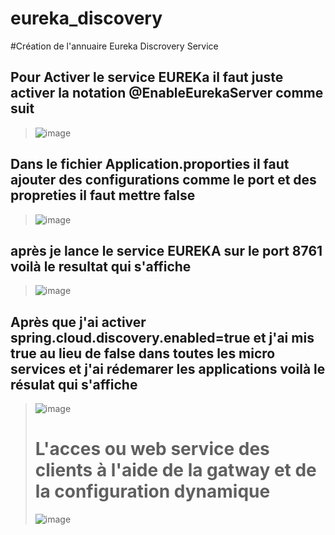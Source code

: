 # eureka_discovery
#Création de l'annuaire Eureka Discrovery Service
  ## Pour Activer le service EUREKa il faut juste activer la notation @EnableEurekaServer comme suit 
 > ![image](https://user-images.githubusercontent.com/86606579/207097859-ac024b6d-6d75-429a-b8fb-0acfcf7e6f71.png)
  ## Dans le fichier Application.proporties il faut ajouter des configurations comme le port et des propreties il faut mettre false 
 > ![image](https://user-images.githubusercontent.com/86606579/207098422-d02db086-cafe-4288-a58e-6ab24cc9a1ce.png)
   ## après je lance le service EUREKA sur le port 8761 voilà le resultat qui s'affiche 
  > ![image](https://user-images.githubusercontent.com/86606579/207099395-0b1b073f-040b-40b9-854c-cc9a872dcb10.png)
   ## Après que j'ai activer spring.cloud.discovery.enabled=true et j'ai mis true au lieu de false dans toutes les micro services et j'ai rédemarer les applications         voilà le résulat qui s'affiche 
  > ![image](https://user-images.githubusercontent.com/86606579/207100105-da3546f7-b3f6-4e2f-afcb-29ec3bc93e41.png)
  > # L'acces ou web service des clients à l'aide de la gatway et de la configuration dynamique 
  >  ![image](https://user-images.githubusercontent.com/86606579/207101173-31c47476-4e70-4b82-873e-526c675eff5b.png)


